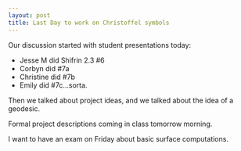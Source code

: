 ```yaml
---
layout: post
title: Last Day to work on Christoffel symbols
---
```


Our discussion started with student presentations today:
  - Jesse M did Shifrin 2.3 \#6
  - Corbyn did \#7a
  - Christine did \#7b
  - Emily did \#7c...sorta.

Then we talked about project ideas, and we talked about the idea of a geodesic.

Formal project descriptions coming in class tomorrow morning.

I want to have an exam on Friday about basic surface computations.
